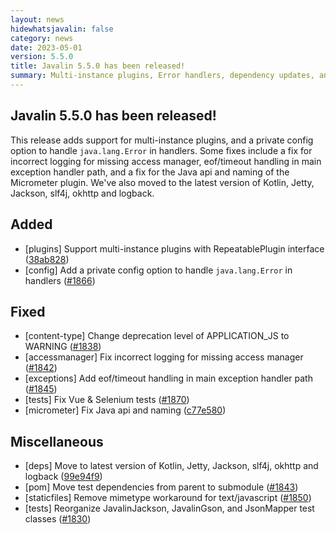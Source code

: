 ```yaml
---
layout: news
hidewhatsjavalin: false
category: news
date: 2023-05-01
version: 5.5.0
title: Javalin 5.5.0 has been released!
summary: Multi-instance plugins, Error handlers, dependency updates, and some fixes and improvements.
---
```


## Javalin 5.5.0 has been released!

This release adds support for multi-instance plugins, and a private config option to handle `java.lang.Error` in handlers.
Some fixes include a fix for incorrect logging for missing access manager, eof/timeout handling in main exception handler path, and a fix for the Java api and naming of the Micrometer plugin.
We've also moved to the latest version of Kotlin, Jetty, Jackson, slf4j, okhttp and logback.

## Added

- [plugins] Support multi-instance plugins with RepeatablePlugin interface ([38ab828](https://github.com/javalin/javalin/commit/38ab82867bfa8e88e79a2c25937faf4d7ca25580))
- [config] Add a private config option to handle `java.lang.Error` in handlers ([#1866](https://github.com/javalin/javalin/pull/1866))

## Fixed

- [content-type] Change deprecation level of APPLICATION_JS to WARNING ([#1838](https://github.com/javalin/javalin/pull/1838))
- [accessmanager] Fix incorrect logging for missing access manager ([#1842](https://github.com/javalin/javalin/pull/1842))
- [exceptions] Add eof/timeout handling in main exception handler path ([#1845](https://github.com/javalin/javalin/pull/1845))
- [tests] Fix Vue & Selenium tests ([#1870](https://github.com/javalin/javalin/pull/1870))
- [micrometer] Fix Java api and naming ([c77e580](https://github.com/javalin/javalin/commit/c77e5802b4d296fe65f76610ca025edca897b306))

## Miscellaneous

- [deps] Move to latest version of Kotlin, Jetty, Jackson, slf4j, okhttp and logback ([99e94f9](https://github.com/javalin/javalin/commit/99e94f945eefdb7f01856cb97894b8b22ba314eb))
- [pom] Move test dependencies from parent to submodule ([#1843](https://github.com/javalin/javalin/pull/1843))
- [staticfiles] Remove mimetype workaround for text/javascript ([#1850](https://github.com/javalin/javalin/pull/1850))
- [tests] Reorganize JavalinJackson, JavalinGson, and JsonMapper test classes ([#1830](https://github.com/javalin/javalin/pull/1830))
  